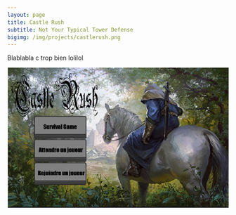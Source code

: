 ```yaml
---
layout: page
title: Castle Rush
subtitle: Not Your Typical Tower Defense
bigimg: /img/projects/castlerush.png
---
```


Blablabla c trop bien lolilol

![alt text](/img/projects/castlerush/menu.png "Logo Title Text 1")